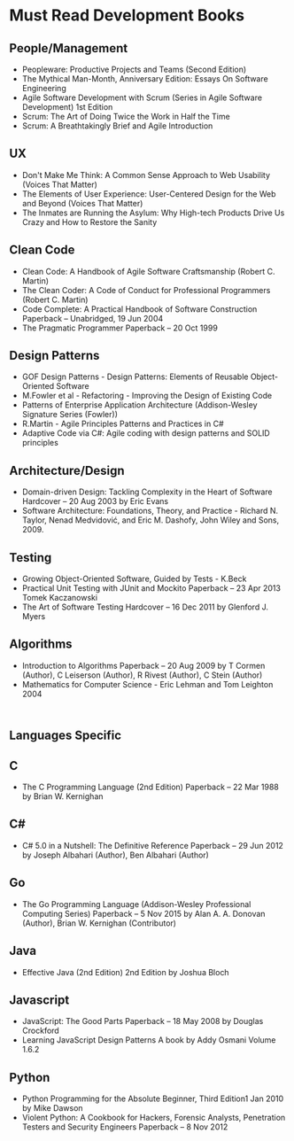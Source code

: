 # Must Read Development Books

People/Management
----------------------------------

* Peopleware: Productive Projects and Teams (Second Edition)
* The Mythical Man-Month, Anniversary Edition: Essays On Software Engineering
* Agile Software Development with Scrum (Series in Agile Software Development) 1st Edition
* Scrum: The Art of Doing Twice the Work in Half the Time
* Scrum: A Breathtakingly Brief and Agile Introduction

UX
----------------------------------

* Don't Make Me Think: A Common Sense Approach to Web Usability (Voices That Matter)
* The Elements of User Experience: User-Centered Design for the Web and Beyond (Voices That Matter)
* The Inmates are Running the Asylum: Why High-tech Products Drive Us Crazy and How to Restore the Sanity

Clean Code
----------------------------------

* Clean Code: A Handbook of Agile Software Craftsmanship (Robert C. Martin)
* The Clean Coder: A Code of Conduct for Professional Programmers (Robert C. Martin)
* Code Complete: A Practical Handbook of Software Construction Paperback – Unabridged, 19 Jun 2004
* The Pragmatic Programmer Paperback – 20 Oct 1999

Design Patterns
----------------------------------

* GOF Design Patterns - Design Patterns: Elements of Reusable Object-Oriented Software
* M.Fowler et al - Refactoring - Improving the Design of Existing Code
* Patterns of Enterprise Application Architecture (Addison-Wesley Signature Series (Fowler)) 
* R.Martin - Agile Principles Patterns and Practices in C#
* Adaptive Code via C#: Agile coding with design patterns and SOLID principles


Architecture/Design
----------------------------------

* Domain-driven Design: Tackling Complexity in the Heart of Software Hardcover – 20 Aug 2003 by Eric Evans
* Software Architecture: Foundations, Theory, and Practice - Richard N. Taylor, Nenad Medvidović, and Eric M. Dashofy, John Wiley and Sons, 2009.

Testing
----------------------------------

* Growing Object-Oriented Software, Guided by Tests - K.Beck
* Practical Unit Testing with JUnit and Mockito Paperback – 23 Apr 2013 Tomek Kaczanowski
* The Art of Software Testing Hardcover – 16 Dec 2011 by Glenford J. Myers 

Algorithms
----------------------------------

* Introduction to Algorithms Paperback – 20 Aug 2009 by T Cormen (Author), C Leiserson (Author), R Rivest (Author), C Stein (Author)
* Mathematics for Computer Science - Eric Lehman and Tom Leighton 2004

<br /> Languages Specific
----------------------------------

C
----------------------------------

* The C Programming Language (2nd Edition) Paperback – 22 Mar 1988 by Brian W. Kernighan

C#
----------------------------------

* C# 5.0 in a Nutshell: The Definitive Reference Paperback – 29 Jun 2012 by Joseph Albahari  (Author), Ben Albahari (Author)

Go
----------------------------------

* The Go Programming Language (Addison-Wesley Professional Computing Series) Paperback – 5 Nov 2015 by Alan A. A. Donovan (Author), Brian W. Kernighan (Contributor)

Java
----------------------------------

* Effective Java (2nd Edition) 2nd Edition by Joshua Bloch

Javascript
----------------------------------

* JavaScript: The Good Parts Paperback – 18 May 2008 by Douglas Crockford
* Learning JavaScript Design Patterns A book by Addy Osmani Volume 1.6.2

Python
----------------------------------

* Python Programming for the Absolute Beginner, Third Edition1 Jan 2010 by Mike Dawson
* Violent Python: A Cookbook for Hackers, Forensic Analysts, Penetration Testers and Security Engineers Paperback – 8 Nov 2012
